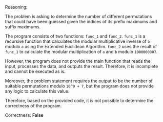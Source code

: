Reasoning:

The problem is asking to determine the number of different permutations that could have been guessed given the indices of its prefix maximums and suffix maximums.

The program consists of two functions: `func_1` and `func_2`. `func_1` is a recursive function that calculates the modular multiplicative inverse of `b` modulo `a` using the Extended Euclidean Algorithm. `func_2` uses the result of `func_1` to calculate the modular multiplication of `a` and `b` modulo `1000000007`.

However, the program does not provide the main function that reads the input, processes the data, and outputs the result. Therefore, it is incomplete and cannot be executed as is.

Moreover, the problem statement requires the output to be the number of suitable permutations modulo `10^9 + 7`, but the program does not provide any logic to calculate this value.

Therefore, based on the provided code, it is not possible to determine the correctness of the program.

Correctness: **False**